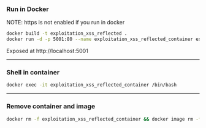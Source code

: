 ﻿
### Run in Docker
NOTE: https is not enabled if you run in docker

```sh
docker build -t exploitation_xss_reflected . 
docker run -d -p 5001:80 --name exploitation_xss_reflected_container exploitation_xss_reflected
```
Exposed at http://localhost:5001

----

### Shell in container

```sh
docker exec -it exploitation_xss_reflected_container /bin/bash
```
---

### Remove container and image
```sh
docker rm -f exploitation_xss_reflected_container && docker image rm -f exploitation_xss_reflected
```